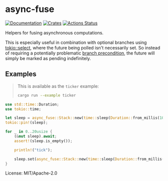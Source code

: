 # async-fuse

[![Documentation](https://docs.rs/async-fuse/badge.svg)](https://docs.rs/async-fuse)
[![Crates](https://img.shields.io/crates/v/async-fuse.svg)](https://crates.io/crates/async-fuse)
[![Actions Status](https://github.com/udoprog/async-fuse/workflows/Rust/badge.svg)](https://github.com/udoprog/async-fuse/actions)

Helpers for fusing asynchronous computations.

This is especially useful in combination with optional branches using
[tokio::select], where the future being polled isn't necessarily set. So
instead of requiring a potentially problematic [branch precondition], the
future will simply be marked as pending indefinitely.

## Examples

> This is available as the `ticker` example:
> ```sh
> cargo run --example ticker
> ```

```rust
use std::time::Duration;
use tokio::time;

let sleep = async_fuse::Stack::new(time::sleep(Duration::from_millis(100)));
tokio::pin!(sleep);

for _ in 0..20usize {
    (&mut sleep).await;
    assert!(sleep.is_empty());

    println!("tick");

    sleep.set(async_fuse::Stack::new(time::sleep(Duration::from_millis(100))))
}
```

[tokio::select]: https://docs.rs/tokio/1/tokio/macro.select.html
[branch precondition]: https://docs.rs/tokio/1.0.1/tokio/macro.select.html#avoid-racy-if-preconditions

License: MIT/Apache-2.0
